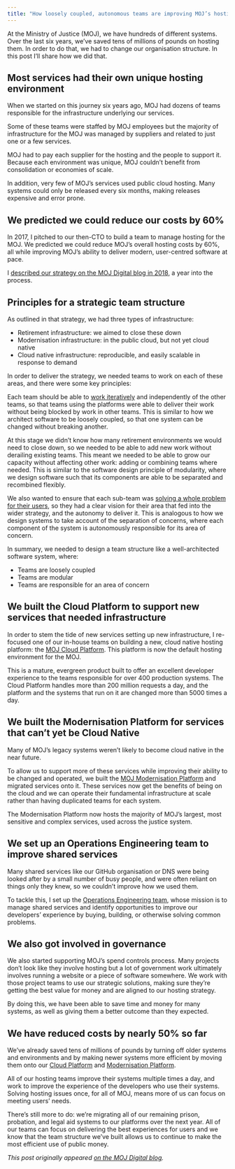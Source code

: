 ```yaml
---
title: "How loosely coupled, autonomous teams are improving MOJ’s hosting estate"
---
```


At the Ministry of Justice (MOJ), we have hundreds of different systems.
Over the last six years, we’ve saved tens of millions of pounds on
hosting them. In order to do that, we had to change our organisation
structure. In this post I’ll share how we did that.

## Most services had their own unique hosting environment

When we started on this journey six years ago, MOJ had dozens of teams
responsible for the infrastructure underlying our services. 

Some of these teams were staffed by MOJ employees but the majority of
infrastructure for the MOJ was managed by suppliers and related to just
one or a few services. 

MOJ had to pay each supplier for the hosting and the people to support
it. Because each environment was unique, MOJ couldn’t benefit from
consolidation or economies of scale.

In addition, very few of MOJ’s services used public cloud hosting. Many
systems could only be released every six months, making releases
expensive and error prone.

## We predicted we could reduce our costs by 60%

In 2017, I pitched to our then-CTO to build a team to manage hosting for
the MOJ. We predicted we could reduce MOJ’s overall hosting costs by
60%, all while improving MOJ’s ability to deliver modern, user-centred
software at pace. 

I [described our strategy on the MOJ Digital blog in
2018](https://mojdigital.blog.gov.uk/2018/10/15/how-were-making-our-hosting-simpler-more-cost-effective-and-more-modern/),
a year into the process.

## Principles for a strategic team structure

As outlined in that strategy, we had three types of infrastructure: 

* Retirement infrastructure: we aimed to close these down
* Modernisation infrastructure: in the public cloud, but not yet cloud native
* Cloud native infrastructure: reproducible, and easily scalable in response to demand 

In order to deliver the strategy, we needed teams to work on each of
these areas, and there were some key principles:

Each team should be able to [work
iteratively](https://www.gov.uk/service-manual/service-standard/point-7-use-agile-ways-of-working)
and independently of the other teams, so that teams using the platforms
were able to deliver their work without being blocked by work in other
teams. This is similar to how we architect software to be loosely
coupled, so that one system can be changed without breaking another.

At this stage we didn’t know how many retirement environments we would
need to close down, so we needed to be able to add new work without
derailing existing teams. This meant we needed to be able to grow our
capacity without affecting other work: adding or combining teams where
needed. This is similar to the software design principle of modularity,
where we design software such that its components are able to be
separated and recombined flexibly.

We also wanted to ensure that each sub-team was [solving a whole problem
for their users](https://www.gov.uk/service-manual/service-standard/point-2-solve-a-whole-problem),
so they had a clear vision for their area that fed into the wider
strategy, and the autonomy to deliver it. This is analogous to how we
design systems to take account of the separation of concerns, where each
component of the system is autonomously responsible for its area of
concern.

In summary, we needed to design a team structure like a well-architected
software system, where:

* Teams are loosely coupled
* Teams are modular
* Teams are responsible for an area of concern

## We built the Cloud Platform to support new services that needed infrastructure

In order to stem the tide of new services setting up new infrastructure,
I re-focused one of our in-house teams on building a new, cloud native
hosting platform: the [MOJ Cloud
Platform](https://user-guide.cloud-platform.service.justice.gov.uk/).
This platform is now the default hosting environment for the MOJ.

This is a mature, evergreen product built to offer an excellent
developer experience to the teams responsible for over 400 production
systems. The Cloud Platform handles more than 200 million requests a
day, and the platform and the systems that run on it are changed more
than 5000 times a day.

## We built the Modernisation Platform for services that can’t yet be Cloud Native

Many of MOJ’s legacy systems weren’t likely to become cloud native in
the near future.

To allow us to support more of these services while improving their
ability to be changed and operated, we built the [MOJ Modernisation
Platform](https://user-guide.modernisation-platform.service.justice.gov.uk/)
and migrated services onto it. These services now get the benefits of
being on the cloud and we can operate their fundamental infrastructure
at scale rather than having duplicated teams for each system.

The Modernisation Platform now hosts the majority of MOJ’s largest, most
sensitive and complex services, used across the justice system.

## We set up an Operations Engineering team to improve shared services

Many shared services like our GitHub organisation or DNS were being
looked after by a small number of busy people, and were often reliant on
things only they knew, so we couldn’t improve how we used them. 

To tackle this, I set up the [Operations Engineering
team](https://operations-engineering.service.justice.gov.uk/), whose
mission is to manage shared services and identify opportunities to
improve our developers’ experience by buying, building, or otherwise
solving common problems.

## We also got involved in governance

We also started supporting MOJ’s spend controls process. Many projects
don’t look like they involve hosting but a lot of government work
ultimately involves running a website or a piece of software somewhere.
We work with those project teams to use our strategic solutions, making
sure they’re getting the best value for money and are aligned to our
hosting strategy.

By doing this, we have been able to save time and money for many
systems, as well as giving them a better outcome than they expected.

## We have reduced costs by nearly 50% so far

We’ve already saved tens of millions of pounds by turning off older
systems and environments and by making newer systems more efficient by
moving them onto our [Cloud
Platform](https://user-guide.cloud-platform.service.justice.gov.uk/) and
[Modernisation Platform](https://user-guide.modernisation-platform.service.justice.gov.uk/).

All of our hosting teams improve their systems multiple times a day, and
work to improve the experience of the developers who use their systems.
Solving hosting issues once, for all of MOJ, means more of us can focus
on meeting users’ needs.

There’s still more to do: we’re migrating all of our remaining prison,
probation, and legal aid systems to our platforms over the next year.
All of our teams can focus on delivering the best experiences for users
and we know that the team structure we’ve built allows us to continue to
make the most efficient use of public money.

_This post originally appeared [on the MOJ Digital blog](https://mojdigital.blog.gov.uk/2024/09/20/how-loosely-coupled-autonomous-teams-are-improving-mojs-hosting-estate/)._
